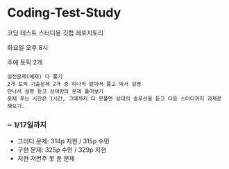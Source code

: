 # Coding-Test-Study
코딩 테스트 스터디용 깃헙 레포지토리

화요일 오후 8시

주에 토픽 2개

	실전문제(예제) 다 풀기
	2개 토픽 기출문제 2개 중 하나씩 맡아서 풀고 와서 설명
	만나서 설명 듣고 상대방의 문제 풀어보기 
	문제 푸는 시간은 1시간, 그때까지 다 못풀면 상대의 솔루션을 듣고 다음 스터디까지 과제로 해오기.
	
### ~ 1/17일까지
- 그리디 문제: 314p 지현 / 315p 수민
- 구현 문제: 325p 수민 / 329p 지현
- 지현 저번주 못 푼 문제 
